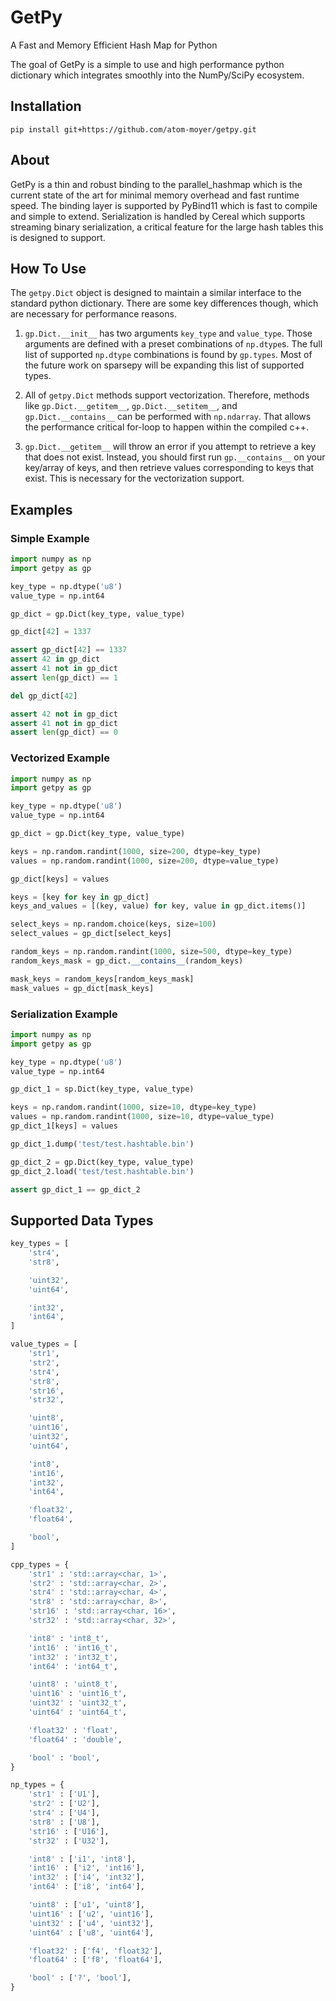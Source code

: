 # GetPy
A Fast and Memory Efficient Hash Map for Python

The goal of GetPy is a simple to use and high performance python dictionary which integrates smoothly into the NumPy/SciPy ecosystem.
## Installation
`pip install git+https://github.com/atom-moyer/getpy.git`

## About
GetPy is a thin and robust binding to the parallel_hashmap which is the current state of the art for minimal memory overhead and fast runtime speed. The binding layer is supported by PyBind11 which is fast to compile and simple to extend. Serialization is handled by Cereal which supports streaming binary serialization, a critical feature for the large hash tables this is designed to support.

## How To Use
The `getpy.Dict` object is designed to maintain a similar interface to the standard python dictionary. There are some key differences though, which are necessary for performance reasons.

1) `gp.Dict.__init__` has two arguments `key_type` and `value_type`. Those arguments are defined with a preset combinations of `np.dtype`s.  The full list of supported `np.dtype` combinations is found by `gp.types`. Most of the future work on sparsepy will be expanding this list of supported types.

2) All of `getpy.Dict` methods support vectorization. Therefore, methods like `gp.Dict.__getitem__`, `gp.Dict.__setitem__`, and `gp.Dict.__contains__` can be performed with `np.ndarray`.  That allows the performance critical for-loop to happen within the compiled c++.

3) `gp.Dict.__getitem__` will throw an error if you attempt to retrieve a key that does not exist. Instead, you should first run `gp.__contains__` on your key/array of keys, and then retrieve values corresponding to keys that exist. This is necessary for the vectorization support.

## Examples

### Simple Example
```python
import numpy as np
import getpy as gp

key_type = np.dtype('u8')
value_type = np.int64

gp_dict = gp.Dict(key_type, value_type)

gp_dict[42] = 1337

assert gp_dict[42] == 1337
assert 42 in gp_dict
assert 41 not in gp_dict
assert len(gp_dict) == 1

del gp_dict[42]

assert 42 not in gp_dict
assert 41 not in gp_dict
assert len(gp_dict) == 0
```

### Vectorized Example
```python
import numpy as np
import getpy as gp

key_type = np.dtype('u8')
value_type = np.int64

gp_dict = gp.Dict(key_type, value_type)

keys = np.random.randint(1000, size=200, dtype=key_type)
values = np.random.randint(1000, size=200, dtype=value_type)

gp_dict[keys] = values

keys = [key for key in gp_dict]
keys_and_values = [(key, value) for key, value in gp_dict.items()]

select_keys = np.random.choice(keys, size=100)
select_values = gp_dict[select_keys]

random_keys = np.random.randint(1000, size=500, dtype=key_type)
random_keys_mask = gp_dict.__contains__(random_keys)

mask_keys = random_keys[random_keys_mask]
mask_values = gp_dict[mask_keys]
```

### Serialization Example
```python
import numpy as np
import getpy as gp

key_type = np.dtype('u8')
value_type = np.int64

gp_dict_1 = sp.Dict(key_type, value_type)

keys = np.random.randint(1000, size=10, dtype=key_type)
values = np.random.randint(1000, size=10, dtype=value_type)
gp_dict_1[keys] = values

gp_dict_1.dump('test/test.hashtable.bin')

gp_dict_2 = gp.Dict(key_type, value_type)
gp_dict_2.load('test/test.hashtable.bin')

assert gp_dict_1 == gp_dict_2
```

## Supported Data Types

```python
key_types = [
    'str4',
    'str8',

    'uint32',
    'uint64',

    'int32',
    'int64',
]

value_types = [
    'str1',
    'str2',
    'str4',
    'str8',
    'str16',
    'str32',

    'uint8',
    'uint16',
    'uint32',
    'uint64',

    'int8',
    'int16',
    'int32',
    'int64',

    'float32',
    'float64',

    'bool',
]

cpp_types = {
    'str1' : 'std::array<char, 1>',
    'str2' : 'std::array<char, 2>',
    'str4' : 'std::array<char, 4>',
    'str8' : 'std::array<char, 8>',
    'str16' : 'std::array<char, 16>',
    'str32' : 'std::array<char, 32>',

    'int8' : 'int8_t',
    'int16' : 'int16_t',
    'int32' : 'int32_t',
    'int64' : 'int64_t',

    'uint8' : 'uint8_t',
    'uint16' : 'uint16_t',
    'uint32' : 'uint32_t',
    'uint64' : 'uint64_t',

    'float32' : 'float',
    'float64' : 'double',

    'bool' : 'bool',
}

np_types = {
    'str1' : ['U1'],
    'str2' : ['U2'],
    'str4' : ['U4'],
    'str8' : ['U8'],
    'str16' : ['U16'],
    'str32' : ['U32'],

    'int8' : ['i1', 'int8'],
    'int16' : ['i2', 'int16'],
    'int32' : ['i4', 'int32'],
    'int64' : ['i8', 'int64'],

    'uint8' : ['u1', 'uint8'],
    'uint16' : ['u2', 'uint16'],
    'uint32' : ['u4', 'uint32'],
    'uint64' : ['u8', 'uint64'],

    'float32' : ['f4', 'float32'],
    'float64' : ['f8', 'float64'],

    'bool' : ['?', 'bool'],
}
```
